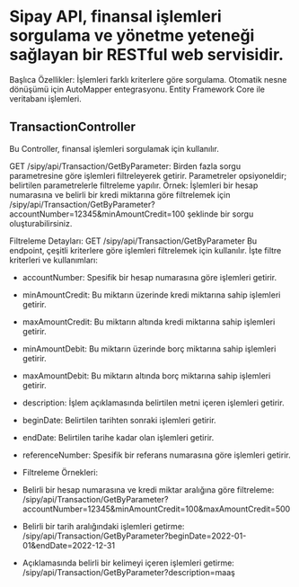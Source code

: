 # Sipay API, finansal işlemleri sorgulama ve yönetme yeteneği sağlayan bir RESTful web servisidir.

Başlıca Özellikler:
İşlemleri farklı kriterlere göre sorgulama.
Otomatik nesne dönüşümü için AutoMapper entegrasyonu.
Entity Framework Core ile veritabanı işlemleri.


## TransactionController
Bu Controller, finansal işlemleri sorgulamak için kullanılır.

GET /sipy/api/Transaction/GetByParameter:
Birden fazla sorgu parametresine göre işlemleri filtreleyerek getirir.
Parametreler opsiyoneldir; belirtilen parametrelerle filtreleme yapılır.
Örnek: İşlemleri bir hesap numarasına ve belirli bir kredi miktarına göre filtrelemek için /sipy/api/Transaction/GetByParameter?accountNumber=12345&minAmountCredit=100 şeklinde bir sorgu oluşturabilirsiniz.


Filtreleme Detayları: GET /sipy/api/Transaction/GetByParameter
Bu endpoint, çeşitli kriterlere göre işlemleri filtrelemek için kullanılır. İşte filtre kriterleri ve kullanımları:

* accountNumber: Spesifik bir hesap numarasına göre işlemleri getirir.
* minAmountCredit: Bu miktarın üzerinde kredi miktarına sahip işlemleri getirir.
* maxAmountCredit: Bu miktarın altında kredi miktarına sahip işlemleri getirir.
* minAmountDebit: Bu miktarın üzerinde borç miktarına sahip işlemleri getirir.
* maxAmountDebit: Bu miktarın altında borç miktarına sahip işlemleri getirir.
* description: İşlem açıklamasında belirtilen metni içeren işlemleri getirir.
* beginDate: Belirtilen tarihten sonraki işlemleri getirir.
* endDate: Belirtilen tarihe kadar olan işlemleri getirir.
* referenceNumber: Spesifik bir referans numarasına göre işlemleri getirir.
* Filtreleme Örnekleri:
* Belirli bir hesap numarasına ve kredi miktar aralığına göre filtreleme:
    /sipy/api/Transaction/GetByParameter?accountNumber=12345&minAmountCredit=100&maxAmountCredit=500

* Belirli bir tarih aralığındaki işlemleri getirme:
/sipy/api/Transaction/GetByParameter?beginDate=2022-01-01&endDate=2022-12-31

* Açıklamasında belirli bir kelimeyi içeren işlemleri getirme:
/sipy/api/Transaction/GetByParameter?description=maaş
